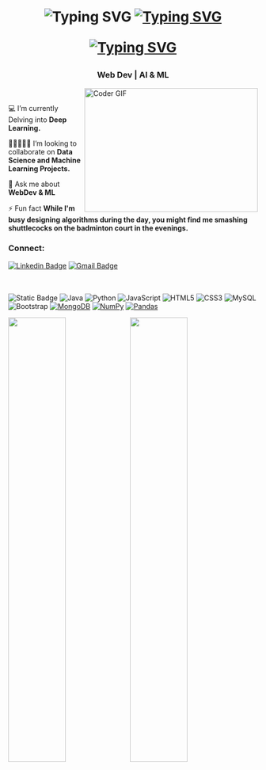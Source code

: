 <h1 align="center">
<a><img src="https://readme-typing-svg.demolab.com?font=Noto+Sans+Vithkuqi&size=21&pause=1000&color=000000&center=true&width=595&height=40&lines=Hi+%2C+I+am+Rohan+Bedage+!+Glad+to+see+you+here+%F0%9F%91%A8%F0%9F%8F%BB%E2%80%8D%F0%9F%8E%A4+!++;I'm+Artificial+Intelligence+%26+Machine+Learning+Engineer+!;I+am+a+tech+enthusiast+%26+an+open-source+person+.+;I+am+always+open+to+collaborate+on+projects.+;You+can+connect+with+me+on+Linkedin+(%40rohanbedage)" alt="Typing SVG" /></a>
  <a href="https://git.io/typing-svg"><img src="https://readme-typing-svg.demolab.com?font=Fira+Code&pause=1000&color=333333&background=FFFFFF00&width=435&lines=The+five+boxing+wizards+jump+quickly" alt="Typing SVG" /></a>


  <a href="https://git.io/typing-svg"><img src="https://readme-typing-svg.demolab.com?font=Fira+Code&pause=1000&color=555555&width=435&lines=The+five+boxing+wizards+jump+quickly" alt="Typing SVG" /></a>
</h1>

<h3 align="center">Web Dev | AI & ML</h3>

<img alt="Coder GIF" align="right" height=250 width=350 src="https://cdn.dribbble.com/users/730703/screenshots/6581243/avento.gif" />
&nbsp;&nbsp;&nbsp;&nbsp;&nbsp;&nbsp;&nbsp;&nbsp;&nbsp;&nbsp;&nbsp;&nbsp;&nbsp;&nbsp;&nbsp;

💻 I’m currently Delving into **Deep Learning.**

👨🏻‍🤝‍👨🏻 I’m looking to collaborate on **Data Science and Machine Learning Projects.**

💬 Ask me about **WebDev & ML**

⚡ Fun fact **While I'm busy designing algorithms during the day, you might find me smashing shuttlecocks on the badminton court in the evenings.**
<h3>Connect: </h3>

[![Linkedin Badge](https://img.shields.io/badge/-RohanBedage-blue?style=flat-square&logo=Linkedin&logoColor=white&link=https://www.linkedin.com/in/rohanbedage/)](https://www.linkedin.com/in/rohanbedage/)
[![Gmail Badge](https://img.shields.io/badge/-rohansbedage2001@gmail.com-c14438?style=flat-square&logo=Gmail&logoColor=white&link=mailto:rohansbedage2001@gmail.com)](mailto:rohansbedage2001@gmail.com)


</br></br>
<img alt="Static Badge" src="https://img.shields.io/badge/c%2B%2B-blue?logo=c%2B%2B&logoColor=white"></img>
![Java](https://img.shields.io/badge/-java-E34A86?style=flat-square&logo=java)
![Python](https://img.shields.io/badge/-Python-black?style=flat-square&logo=Python)
![JavaScript](https://img.shields.io/badge/-JavaScript-black?style=flat-square&logo=javascript)
![HTML5](https://img.shields.io/badge/-HTML5-E34F26?style=flat-square&logo=html5&logoColor=white)
![CSS3](https://img.shields.io/badge/-CSS3-1572B6?style=flat-square&logo=css3)
![MySQL](https://img.shields.io/badge/-MySQL-black?style=flat-square&logo=mysql)
![Bootstrap](https://img.shields.io/badge/-Bootstrap-563D7C?style=flat-square&logo=bootstrap)
<a href="#"><img alt="MongoDB" src ="https://img.shields.io/badge/MongoDB-%234ea94b.svg?logo=mongodb&logoColor=white"></a>
<a href="#"><img alt="NumPy" src="https://img.shields.io/badge/Numpy%20-%23013243.svg?logo=numpy&logoColor=white"></a>
<a href="#"><img alt="Pandas" src="https://img.shields.io/badge/Pandas%20-%23150458.svg?logo=pandas&logoColor=white"></a>


<p> 
  <img width="48%" src="https://github-readme-stats.vercel.app/api?username=rohansbedage&show_icons=true&locale=en&theme=tokyonight" />
  <img width="48%" src="https://github-readme-streak-stats.herokuapp.com/?user=rohansbedage&theme=tokyonight" />
</p>

